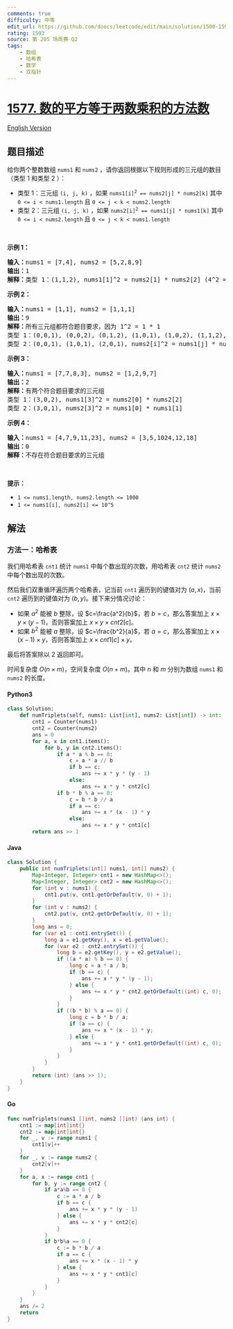 ```yaml
---
comments: true
difficulty: 中等
edit_url: https://github.com/doocs/leetcode/edit/main/solution/1500-1599/1577.Number%20of%20Ways%20Where%20Square%20of%20Number%20Is%20Equal%20to%20Product%20of%20Two%20Numbers/README.md
rating: 1593
source: 第 205 场周赛 Q2
tags:
    - 数组
    - 哈希表
    - 数学
    - 双指针
---
```


<!-- problem:start -->

# [1577. 数的平方等于两数乘积的方法数](https://leetcode.cn/problems/number-of-ways-where-square-of-number-is-equal-to-product-of-two-numbers)

[English Version](/solution/1500-1599/1577.Number%20of%20Ways%20Where%20Square%20of%20Number%20Is%20Equal%20to%20Product%20of%20Two%20Numbers/README_EN.md)

## 题目描述

<!-- description:start -->

<p>给你两个整数数组 <code>nums1</code> 和 <code>nums2</code> ，请你返回根据以下规则形成的三元组的数目（类型 1 和类型 2 ）：</p>

<ul>
	<li>类型 1：三元组 <code>(i, j, k)</code> ，如果 <code>nums1[i]<sup>2</sup>&nbsp;== nums2[j] * nums2[k]</code> 其中 <code>0 &lt;= i &lt; nums1.length</code> 且 <code>0 &lt;= j &lt; k &lt; nums2.length</code></li>
	<li>类型 2：三元组 <code>(i, j, k)</code> ，如果 <code>nums2[i]<sup>2</sup>&nbsp;== nums1[j] * nums1[k]</code> 其中 <code>0 &lt;= i &lt; nums2.length</code> 且 <code>0 &lt;= j &lt; k &lt; nums1.length</code></li>
</ul>

<p>&nbsp;</p>

<p><strong>示例 1：</strong></p>

<pre><strong>输入：</strong>nums1 = [7,4], nums2 = [5,2,8,9]
<strong>输出：</strong>1
<strong>解释：</strong>类型 1：(1,1,2), nums1[1]^2 = nums2[1] * nums2[2] (4^2 = 2 * 8)</pre>

<p><strong>示例 2：</strong></p>

<pre><strong>输入：</strong>nums1 = [1,1], nums2 = [1,1,1]
<strong>输出：</strong>9
<strong>解释：</strong>所有三元组都符合题目要求，因为 1^2 = 1 * 1
类型 1：(0,0,1), (0,0,2), (0,1,2), (1,0,1), (1,0,2), (1,1,2), nums1[i]^2 = nums2[j] * nums2[k]
类型 2：(0,0,1), (1,0,1), (2,0,1), nums2[i]^2 = nums1[j] * nums1[k]
</pre>

<p><strong>示例 3：</strong></p>

<pre><strong>输入：</strong>nums1 = [7,7,8,3], nums2 = [1,2,9,7]
<strong>输出：</strong>2
<strong>解释：</strong>有两个符合题目要求的三元组
类型 1：(3,0,2), nums1[3]^2 = nums2[0] * nums2[2]
类型 2：(3,0,1), nums2[3]^2 = nums1[0] * nums1[1]
</pre>

<p><strong>示例 4：</strong></p>

<pre><strong>输入：</strong>nums1 = [4,7,9,11,23], nums2 = [3,5,1024,12,18]
<strong>输出：</strong>0
<strong>解释：</strong>不存在符合题目要求的三元组
</pre>

<p>&nbsp;</p>

<p><strong>提示：</strong></p>

<ul>
	<li><code>1 &lt;= nums1.length, nums2.length &lt;= 1000</code></li>
	<li><code>1 &lt;= nums1[i], nums2[i] &lt;= 10^5</code></li>
</ul>

<!-- description:end -->

## 解法

<!-- solution:start -->

### 方法一：哈希表

我们用哈希表 `cnt1` 统计 `nums1` 中每个数出现的次数，用哈希表 `cnt2` 统计 `nums2` 中每个数出现的次数。

然后我们双重循环遍历两个哈希表，记当前 `cnt1` 遍历到的键值对为 $(a, x)$，当前 `cnt2` 遍历到的键值对为 $(b, y)$。接下来分情况讨论：

-   如果 $a^2$ 能被 $b$ 整除，设 $c=\frac{a^2}{b}$，若 $b=c$，那么答案加上 $x \times y \times (y - 1)$，否则答案加上 $x \times y \times cnt2[c]$。
-   如果 $b^2$ 能被 $a$ 整除，设 $c=\frac{b^2}{a}$，若 $a=c$，那么答案加上 $x \times (x - 1) \times y$，否则答案加上 $x \times cnt1[c] \times y$。

最后将答案除以 $2$ 返回即可。

时间复杂度 $O(n \times m)$，空间复杂度 $O(n + m)$。其中 $n$ 和 $m$ 分别为数组 `nums1` 和 `nums2` 的长度。

<!-- tabs:start -->

#### Python3

```python
class Solution:
    def numTriplets(self, nums1: List[int], nums2: List[int]) -> int:
        cnt1 = Counter(nums1)
        cnt2 = Counter(nums2)
        ans = 0
        for a, x in cnt1.items():
            for b, y in cnt2.items():
                if a * a % b == 0:
                    c = a * a // b
                    if b == c:
                        ans += x * y * (y - 1)
                    else:
                        ans += x * y * cnt2[c]
                if b * b % a == 0:
                    c = b * b // a
                    if a == c:
                        ans += x * (x - 1) * y
                    else:
                        ans += x * y * cnt1[c]
        return ans >> 1
```

#### Java

```java
class Solution {
    public int numTriplets(int[] nums1, int[] nums2) {
        Map<Integer, Integer> cnt1 = new HashMap<>();
        Map<Integer, Integer> cnt2 = new HashMap<>();
        for (int v : nums1) {
            cnt1.put(v, cnt1.getOrDefault(v, 0) + 1);
        }
        for (int v : nums2) {
            cnt2.put(v, cnt2.getOrDefault(v, 0) + 1);
        }
        long ans = 0;
        for (var e1 : cnt1.entrySet()) {
            long a = e1.getKey(), x = e1.getValue();
            for (var e2 : cnt2.entrySet()) {
                long b = e2.getKey(), y = e2.getValue();
                if ((a * a) % b == 0) {
                    long c = a * a / b;
                    if (b == c) {
                        ans += x * y * (y - 1);
                    } else {
                        ans += x * y * cnt2.getOrDefault((int) c, 0);
                    }
                }
                if ((b * b) % a == 0) {
                    long c = b * b / a;
                    if (a == c) {
                        ans += x * (x - 1) * y;
                    } else {
                        ans += x * y * cnt1.getOrDefault((int) c, 0);
                    }
                }
            }
        }
        return (int) (ans >> 1);
    }
}
```

#### Go

```go
func numTriplets(nums1 []int, nums2 []int) (ans int) {
	cnt1 := map[int]int{}
	cnt2 := map[int]int{}
	for _, v := range nums1 {
		cnt1[v]++
	}
	for _, v := range nums2 {
		cnt2[v]++
	}
	for a, x := range cnt1 {
		for b, y := range cnt2 {
			if a*a%b == 0 {
				c := a * a / b
				if b == c {
					ans += x * y * (y - 1)
				} else {
					ans += x * y * cnt2[c]
				}
			}
			if b*b%a == 0 {
				c := b * b / a
				if a == c {
					ans += x * (x - 1) * y
				} else {
					ans += x * y * cnt1[c]
				}
			}
		}
	}
	ans /= 2
	return
}
```

<!-- tabs:end -->

<!-- solution:end -->

<!-- problem:end -->
